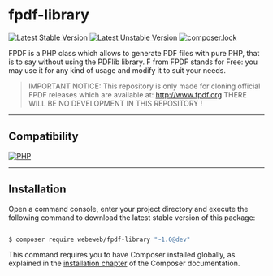 fpdf-library
============

[![Latest Stable Version](https://poser.pugx.org/webeweb/fpdf-library/v/stable)](https://packagist.org/packages/webeweb/fpdf-library) [![Latest Unstable Version](https://poser.pugx.org/webeweb/fpdf-library/v/unstable)](https://packagist.org/packages/webeweb/fpdf-library) [![composer.lock](https://poser.pugx.org/webeweb/core-library/composerlock)](https://packagist.org/packages/webeweb/core-library)

FPDF is a PHP class which allows to generate PDF files with pure PHP, that is to
say without using the PDFlib library. F from FPDF stands for Free: you may use
it for any kind of usage and modify it to suit your needs.

> IMPORTANT NOTICE: This repository is only made for cloning official FPDF
> releases which are available at: http://www.fpdf.org THERE WILL BE NO
> DEVELOPMENT IN THIS REPOSITORY !

---

## Compatibility

[![PHP](https://img.shields.io/badge/PHP-%5E5.6%7C%5E7.0-blue.svg)](http://php.net)

---

## Installation

Open a command console, enter your project directory and execute the following
command to download the latest stable version of this package:

```bash

$ composer require webeweb/fpdf-library "~1.0@dev"

```

This command requires you to have Composer installed globally, as explained
in the [installation chapter](https://getcomposer.org/doc/00-intro.md) of the
Composer documentation.
